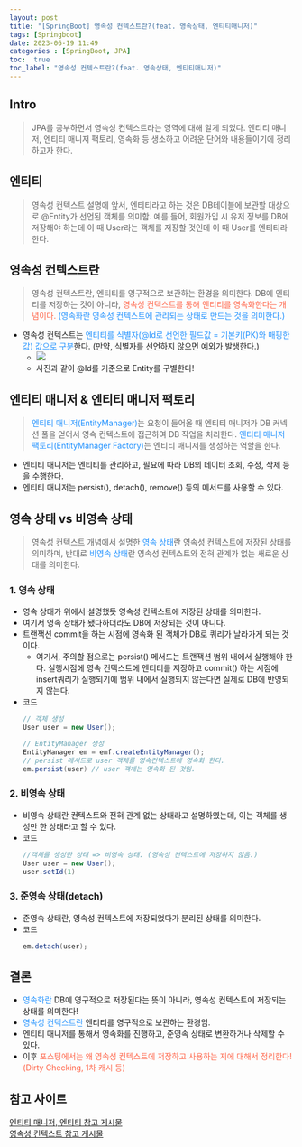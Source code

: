 ```yaml
---
layout: post
title: "[SpringBoot] 영속성 컨텍스트란?(feat. 영속상태, 엔티티매니저)"
tags: [Springboot]
date: 2023-06-19 11:49
categories : [SpringBoot, JPA]
toc:  true
toc_label: "영속성 컨텍스트란?(feat. 영속상태, 엔티티매니저)"
---
```


## Intro
> JPA를 공부하면서 영속성 컨텍스트라는 영역에 대해 알게 되었다. 엔티티 매니저, 엔티티 매니저 팩토리, 영속화 등 생소하고 어려운 단어와 내용들이기에 정리하고자 한다.

## 엔티티
> 영속성 컨텍스트 설명에 앞서, 엔티티라고 하는 것은 DB테이블에 보관할 대상으로 @Entity가 선언된 객체를 의미함. 예를 들어, 회원가입 시 유저 정보를 DB에 저장해야 하는데 이 때 User라는 객체를 저장할 것인데 이 때 User를 엔티티라 한다.

## 영속성 컨텍스트란
>  영속성 컨텍스트란, 엔티티를 영구적으로 보관하는 환경을 의미한다. DB에 엔티티를 저장하는 것이 아니라, <span style ="color:#FF6347">영속성 컨텍스트를 통해 엔티티를 영속화한다는 개념이다. <span style ="color:#1E90FF">(영속화란 영속성 컨텍스트에 관리되는 상태로 만드는 것을 의미한다.)</span>
- 영속성 컨텍스트는 <span style ="color:#1E90FF">엔티티를 식별자(@Id로 선언한 필드값 = 기본키(PK)와 매핑한 값) 값으로 구분</span>한다. (만약, 식별자를 선언하지 않으면 예외가 발생한다.)
  - ![](https://user-images.githubusercontent.com/112313165/247322317-9c624754-2d39-4c0a-9c38-f2ae47d4daf4.png)
  - 사진과 같이 @Id를 기준으로 Entity를 구별한다!


## 엔티티 매니저 & 엔티티 매니저 팩토리
> <span style ="color:#1E90FF">엔티티 매니저(EntityManager)</span>는 요청이 들어올 때 엔티티 매니저가 DB 커넥션 풀을 얻어서 영속 컨텍스트에 접근하여 DB 작업을 처리한다. <span style ="color:#1E90FF">엔티티 매니저 팩토리(EntityManager Factory)</span>는 엔티티 매니저를 생성하는 역할을 한다.

- 엔티티 매니저는 엔티티를 관리하고, 필요에 따라 DB의 데이터 조회, 수정, 삭제 등을 수행한다.
- 엔티티 매니저는 persist(), detach(), remove() 등의 메서드를 사용할 수 있다.

## 영속 상태 vs 비영속 상태
> 영속성 컨텍스트 개념에서 설명한 <span style ="color:#1E90FF">영속 상태</span>란 영속성 컨텍스트에 저장된 상태를 의미하며, 반대로 <span style ="color:#1E90FF">비영속 상태</span>란 영속성 컨텍스트와 전혀 관계가 없는 새로운 상태를 의미한다. 

### 1. 영속 상태
- 영속 상태가 위에서 설명했듯 영속성 컨텍스트에 저장된 상태를 의미한다.
- 여기서 영속 상태가 됐다하더라도 DB에 저장되는 것이 아니다.
- 트랜잭션 commit을 하는 시점에 영속화 된 객체가 DB로 쿼리가 날라가게 되는 것이다.
  - 여기서, 주의할 점으로는 persist() 메서드는 트랜잭션 범위 내에서 실행해야 한다. 실행시점에 영속 컨텍스트에 엔티티를 저장하고 commit() 하는 시점에 insert쿼리가 실행되기에 범위 내에서 실행되지 않는다면 실제로 DB에 반영되지 않는다.
- 코드
    ```java
    // 객체 생성
    User user = new User();

    // EntityManager 생성 
    EntityManager em = emf.createEntityManager();
    // persist 메서드로 user 객체를 영속컨텍스트에 영속화 한다.
    em.persist(user) // user 객체는 영속화 된 것임.
    ```

### 2. 비영속 상태
- 비영속 상태란 컨텍스트와 전혀 관계 없는 상태라고 설명하였는데, 이는 객체를 생성만 한 상태라고 할 수 있다.
- 코드
    ```java
    //객체를 생성한 상태 => 비영속 상태. (영속성 컨텍스트에 저장하지 않음.)
    User user = new User();
    user.setId(1)
    ```

### 3. 준영속 상태(detach)
- 준영속 상태란, 영속성 컨텍스트에 저장되었다가 분리된 상태를 의미한다.
- 코드
    ```java
    em.detach(user);
    ```

## 결론
- <span style ="color:#1E90FF">영속화란</span> DB에 영구적으로 저장된다는 뜻이 아니라, 영속성 컨텍스트에 저장되는 상태를 의미한다!
- <span style ="color:#1E90FF">영속성 컨텍스트란</span> 엔티티를 영구적으로 보관하는 환경임.
- 엔티티 매니저를 통해서 영속화를 진행하고, 준영속 상태로 변환하거나 삭제할 수 있다.
- 이후 <span style ="color:#FF6347">포스팅에서는 왜 영속성 컨텍스트에 저장하고 사용하는 지에 대해서 정리한다!(Dirty Checking, 1차 캐시 등)<span>
  
## 참고 사이트
[엔티티 매니저, 엔티티 참고 게시물](https://ttl-blog.tistory.com/108)<br>
[영속성 컨텍스트 참고 게시물](https://tall-developer.tistory.com/7)<br>


